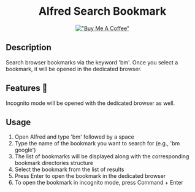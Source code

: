 <div align="center">

# Alfred Search Bookmark

[!["Buy Me A Coffee"](https://www.buymeacoffee.com/assets/img/custom_images/orange_img.png)](https://www.buymeacoffee.com/kcao7snkgx)

</div>

## Description

Search browser bookmarks via the keyword 'bm'. Once you select a bookmark, it will be opened in the dedicated browser.

## Features 🥷

Incognito mode will be opened with the dedicated browser as well.

## Usage

1. Open Alfred and type 'bm' followed by a space
1. Type the name of the bookmark you want to search for (e.g., 'bm google')
1. The list of bookmarks will be displayed along with the corresponding bookmark directories structure
1. Select the bookmark from the list of results
1. Press Enter to open the bookmark in the dedicated browser
1. To open the bookmark in incognito mode, press Command + Enter
